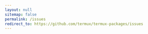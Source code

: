 ```yaml
---
layout: null
sitemap: false
permalink: /issues
redirect_to: https://github.com/termux/termux-packages/issues
---
```

